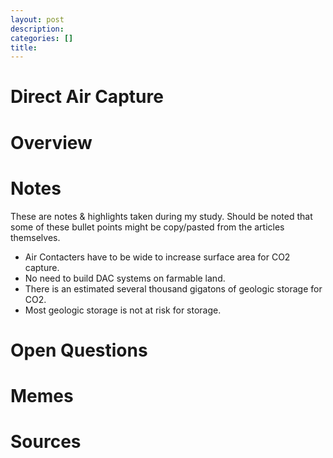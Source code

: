 ```yaml
---
layout: post
description: 
categories: []
title: 
---
```


# Direct Air Capture

# Overview



# Notes
These are notes & highlights taken during my study. Should be noted that some of these bullet points might be copy/pasted from the articles themselves. 

- Air Contacters have to be wide to increase surface area for CO2 capture. 
- No need to build DAC systems on farmable land.
- There is an estimated several thousand gigatons of geologic storage for CO2.
- Most geologic storage is not at risk for storage.

# Open Questions

# Memes

# Sources